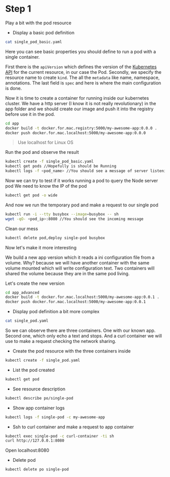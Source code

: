 
# Step 1

Play a bit with the pod resource

+ Display a basic pod definition 
```bash
cat single_pod_basic.yaml
```
Here you can see basic properties you should define to run a pod with a single container.

First there is the `apiVersion` which defines the version of the [Kubernetes API](https://kubernetes.io/docs/concepts/overview/kubernetes-api/#api-versioning)
for the current resource, in our case the Pod. 
Secondly, we specify the resource name to create `kind`.
The all the `metadata` like name, namespace, annotations.
The last field is `spec` and here is where the main configuration is done.  

Now it is time to create a container for running inside our kubernetes cluster.
We have a http server (I know it is not really revolutionary) in the app folder and we should create our image and push it
into the registry before use it in the pod.

```bash
cd app
docker build -t docker.for.mac.registry:5000/my-awesome-app:0.0.0 .
docker push docker.for.mac.localhost:5000/my-awesome-app:0.0.0
```
> Use localhost for Linux OS

Run the pod and observe the result
```bash
kubectl create -f single_pod_basic.yaml
kubectl get pods //Hopefully is should be Running
kubectl logs -f <pod_name> //You should see a message of server listening
```
Now we can try to test if it works running a pod to query the Node server pod
We need to know the IP of the pod
```bash
kubectl get pod -o wide
```
And now we run the temporary pod and make a request to our single pod
```bash
kubectl run -i --tty busybox --image=busybox -- sh
wget -qO- <pod_ip>:8080 //You should see the incoming message
```
Clean our mess
```bash
kubectl delete pod,deploy single-pod busybox
```

Now let's make it more interesting

We build a new app version which it reads a ini configuration file from a volume.
Why? because we will have another container with the same volume mounted which will
write configuration text. Two containers will shared the volume because they are
in the same pod living.

Let's create the new version
```bash
cd app_advanced
docker build -t docker.for.mac.localhost:5000/my-awesome-app:0.0.1 .
docker push docker.for.mac.localhost:5000/my-awesome-app:0.0.1
```

+ Display pod definition a bit more complex
```bash
cat single_pod.yaml
```
So we can observe there are three containers.
One with our known app. Second one, which only echo a text and stops.
And a curl container we will use to make a request checking the network sharing.

+ Create the pod resource with the three containers inside
```bash
kubectl create -f single_pod.yaml
```
+ List the pod created
```bash
kubectl get pod
```
+ See resource description
```bash
kubectl describe po/single-pod
``` 
+ Show app container logs
```bash
kubectl logs -f single-pod -c my-awesome-app
```
+ Ssh to curl container and make a request to app container
```bash
kubectl exec single-pod -c curl-container -ti sh
curl http://127.0.0.1:8080
```

Open localhost:8080
+ Delete pod 
```bash
kubectl delete po single-pod
```